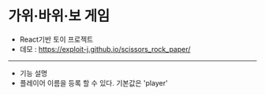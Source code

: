 # 가위·바위·보 게임

* React기반 토이 프로젝트
* 데모 : https://exploit-j.github.io/scissors_rock_paper/
-----------
* 기능 설명
 * 플레이어 이름을 등록 할 수 있다. 기본값은 'player'
